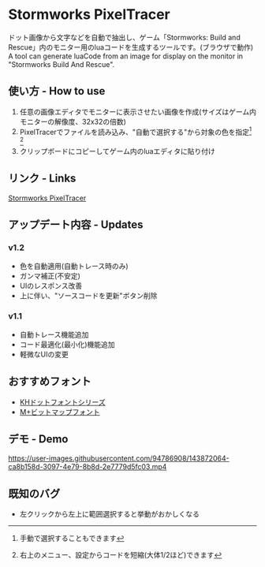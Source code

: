 # Stormworks PixelTracer
ドット画像から文字などを自動で抽出し、ゲーム「Stormworks: Build and Rescue」内のモニター用のluaコードを生成するツールです。(ブラウザで動作)  
A tool can generate luaCode from an image for display on the monitor in "Stormworks Build And Rescue".

## 使い方 - How to use
1. 任意の画像エディタでモニターに表示させたい画像を作成(サイズはゲーム内モニターの解像度、32x32の倍数)
2. PixelTracerでファイルを読み込み、"自動で選択する"から対象の色を指定[^freehand] [^minify]
3. クリップボードにコピーしてゲーム内のluaエディタに貼り付け

[^freehand]: 手動で選択することもできます
[^minify]: 右上のメニュー、設定からコードを短縮(大体1/2ほど)できます

## リンク - Links
[Stormworks PixelTracer](https://doma-itachi.github.io/Stormworks-PixelTracer/ "Stormworks PixelTracer")

## アップデート内容 - Updates
### v1.2
- 色を自動適用(自動トレース時のみ)
- ガンマ補正(不安定)
- UIのレスポンス改善
- 上に伴い、"ソースコードを更新"ボタン削除

### v1.1
- 自動トレース機能追加
- コード最適化(最小化)機能追加
- 軽微なUIの変更

## おすすめフォント
- [KHドットフォントシリーズ](http://jikasei.me/font/kh-dotfont/ "KHdotFont")  
- [M+ビットマップフォント](https://mplus-fonts.osdn.jp/mplus-bitmap-fonts/ "MplusBitmap")

## デモ - Demo
https://user-images.githubusercontent.com/94786908/143872064-ca8b158d-3097-4e79-8b8d-2e7779d5fc03.mp4

## 既知のバグ
- 左クリックから左上に範囲選択すると挙動がおかしくなる
